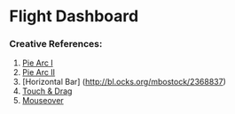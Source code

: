# Flight Dashboard

### Creative References:
1.  [Pie Arc I](http://bl.ocks.org/mbostock/1305111)
2.  [Pie Arc II](http://bl.ocks.org/mbostock/1346410)
3.  [Horizontal Bar] (http://bl.ocks.org/mbostock/2368837)
4.  [Touch & Drag](http://bl.ocks.org/mbostock/9669633)
5.  [Mouseover](http://bl.ocks.org/mbostock/9539958)
